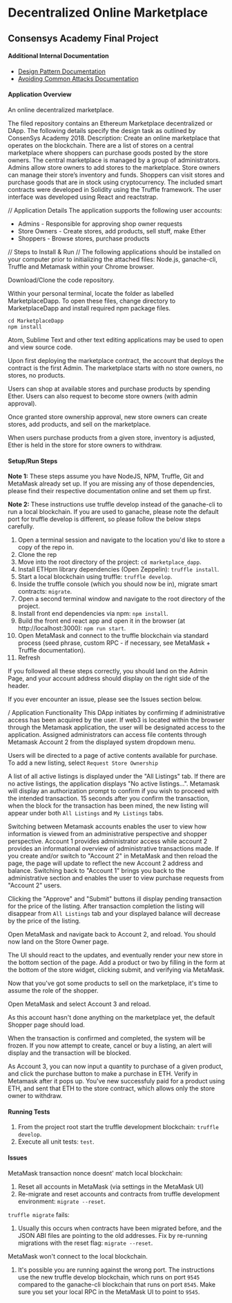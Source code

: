 # Decentralized Online Marketplace
## Consensys Academy Final Project

#### Additional Internal Documentation
- [Design Pattern Documentation](documentation/design_pattern_decisions.md)
- [Avoiding Common Attacks Documentation](documentation/avoiding_common_attacks.md)

#### Application Overview
An online decentralized marketplace. 

The filed repository contains an Ethereum Marketplace decentralized or DApp. The following details specify the design task as outlined by ConsenSys Academy 2018. Description: Create an online marketplace that operates on the blockchain. There are a list of stores on a central marketplace where shoppers can purchase goods posted by the store owners. The central marketplace is managed by a group of administrators. Admins allow store owners to add stores to the marketplace. Store owners can manage their store’s inventory and funds. Shoppers can visit stores and purchase goods that are in stock using cryptocurrency. The included smart contracts were developed in Solidity using the Truffle framework. The user interface was developed using React and reactstrap.

// Application Details
The application supports the following user accounts:
- Admins - Responsible for approving shop owner requests
- Store Owners - Create stores, add products, sell stuff, make Ether
- Shoppers - Browse stores, purchase products

// Steps to Install & Run
// The following applications should be installed on your computer prior to initializing the attached files:
Node.js, ganache-cli, Truffle and Metamask within your Chrome browser.

Download/Clone the code repository.

Within your personal terminal, locate the folder as labelled MarketplaceDapp.
To open these files, change directory to MarketplaceDapp and install required npm package files.

```
cd MarketplaceDapp
npm install
```
Atom, Sublime Text and other text editing applications may be used to open and view source code.

Upon first deploying the marketplace contract, the account that deploys the contract is the first Admin. The marketplace starts with no store owners, no stores, no products. 

Users can shop at available stores and purchase products by spending Ether. Users can also request to become store owners (with admin approval).

Once granted store ownership approval, new store owners can create stores, add products, and sell on the marketplace. 

When users purchase products from a given store, inventory is adjusted, Ether is held in the store for store owners to withdraw.

#### Setup/Run Steps
**Note 1:** These steps assume you have NodeJS, NPM, Truffle, Git and MetaMask already set up. If you are missing any of those dependencies, please find their respective documentation online and set them up first.

**Note 2:** These instructions use truffle develop instead of the ganache-cli to run a local blockchain. If you are used to ganache, please note the default port for truffle develop is different, so please follow the below steps carefully. 

1. Open a terminal session and navigate to the location you'd like to store a copy of the repo in. 
1. Clone the rep
1. Move into the root directory of the project: `cd marketplace_dapp`.
1. Install ETHpm library dependencies (Open Zeppelin): `truffle install`.
1. Start a local blockchain using truffle: `truffle develop`.
1. Inside the truffle console (which you should now be in), migrate smart contracts: `migrate`.
1. Open a second terminal window and navigate to the root directory of the project.
1. Install front end dependencies via npm: `npm install`.
1. Build the front end react app and open it in the browser (at http://localhost:3000): `npm run start`.
1. Open MetaMask and connect to the truffle blockchain via standard process (seed phrase, custom RPC - if necessary, see MetaMask + Truffle documentation).
1. Refresh

If you followed all these steps correctly, you should land on the Admin Page, and your account address should display on the right side of the header.

If you ever encounter an issue, please see the Issues section below.

/ Application Functionality
This DApp initiates by confirming if administrative access has been acquired by the user. If web3 is located within the browser through the Metamask application, the user will be designated access to the application.
Assigned administrators can access file contents through Metamask Account 2 from the displayed system dropdown menu.

Users will be directed to a page of active contents available for purchase.
To add a new listing, select ```Request Store Ownership```

A list of all active listings is displayed under the "All Listings" tab.  If there are no active listings, the application displays "No active listings...". Metamask will display an authorization prompt to confirm if you wish to proceed with the intended transaction. 15 seconds after you confirm the transaction, when the block for the transaction has been mined, the new listing will appear under both ```All Listings``` and ```My Listings``` tabs.

Switching between Metamask accounts enables the user to view how information is viewed from an administrative perspective and shopper perspective. Account 1 provides administrator access while account 2 provides an informational overview of administrative transactions made. If you create and/or switch to "Account 2" in MetaMask and then reload the page, the page will update to reflect the new Account 2 address and balance.
Switching back to "Account 1" brings you back to the administrative section and enables the user to view purchase requests from "Account 2" users.

Clicking the "Approve" and "Submit" buttons ill display pending transaction for the price of the listing.  After transaction completion the listing will disappear from ```All Listings``` tab and your displayed balance will decrease by the price of the listing.  

Open MetaMask and navigate back to Account 2, and reload. You should now land on the Store Owner page.

The UI should react to the updates, and eventually render your new store in the bottom section of the page.
Add a product or two by filling in the form at the bottom of the store widget, clicking submit, and verifying via MetaMask.

Now that you've got some products to sell on the marketplace, it's time to assume the role of the shopper.

Open MetaMask and select Account 3 and reload.

As this account hasn't done anything on the marketplace yet, the default Shopper page should load.

When the transaction is confirmed and completed, the system will be frozen.  If you now attempt to create, cancel or buy a listing, an alert will display and the transaction will be blocked.

As Account 3, you can now input a quantity to purchase of a given product, and click the purchase button to make a purchase in ETH. Verify in Metamask after it pops up. You've new successfuly paid for a product using ETH, and sent that ETH to the store contract, which allows only the store owner to withdraw.

#### Running Tests
1. From the project root start the truffle development blockchain: `truffle develop`.
1. Execute all unit tests: `test`.

#### Issues
MetaMask transaction nonce doesnt' match local blockchain:
1. Reset all accounts in MetaMask (via settings in the MetaMask UI)
1. Re-migrate and reset accounts and contracts from truffle development environment: `migrate --reset`.

`truffle migrate` fails:
1. Usually this occurs when contracts have been migrated before, and the JSON ABI files are pointing to the old addresses. Fix by re-running migrations with the reset flag: `migrate --reset`.

MetaMask won't connect to the local blockchain.
1. It's possible you are running against the wrong port. The instructions use the new truffle develop blockchain, which runs on port `9545` compared to the ganache-cli blockchain that runs on port `8545`. Make sure you set your local RPC in the MetaMask UI to point to `9545`.

